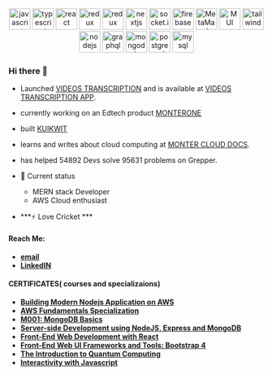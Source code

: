 <div style="text-align: center;">
<img src="https://upload.wikimedia.org/wikipedia/commons/6/6a/JavaScript-logo.png" alt="javascript" width="auto" height="42"/> <img src="https://iconape.com/wp-content/png_logo_vector/typescript.png" alt="typescript" width="auto" height="42"/> <img src="https://cdn4.iconfinder.com/data/icons/logos-3/600/React.js_logo-512.png" alt="react" width="auto" height="42"/> <img src="https://user-images.githubusercontent.com/77550580/169692845-46977ee6-691c-41c6-8498-f8e099550b83.png" alt="redux" width="auto" height="42"/> <img src="https://redux-saga.js.org/img/Redux-Saga-Logo.png" alt="redux" width="auto" height="42"/> <img src="https://d2nir1j4sou8ez.cloudfront.net/wp-content/uploads/2021/12/nextjs-boilerplate-logo.png" alt="nextjs" width="auto" height="42"/> <img src="https://avatars.githubusercontent.com/u/10566080?s=280&v=4" alt="socket.io" width="auto" height="42"/> <img src="https://brandslogos.com/wp-content/uploads/thumbs/firebase-logo-vector.svg" alt="firebase" width="auto" height="42"/> <img src="https://upload.wikimedia.org/wikipedia/commons/thumb/3/36/MetaMask_Fox.svg/1200px-MetaMask_Fox.svg.png" alt="MetaMask" width="auto" height="42"/> <img src="https://seeklogo.com/images/M/material-ui-logo-5BDCB9BA8F-seeklogo.com.png" alt="MUI" width="auto" height="42"/>  <img src="https://cdn.icon-icons.com/icons2/2699/PNG/512/tailwindcss_logo_icon_167923.png" alt="tailwind" width="auto" height="42"/> <img src="https://cdn.freebiesupply.com/logos/large/2x/nodejs-1-logo-png-transparent.png" alt="nodejs" width="auto" height="42"/>    <img src="https://upload.wikimedia.org/wikipedia/commons/thumb/1/17/GraphQL_Logo.svg/2048px-GraphQL_Logo.svg.png" alt="graphql" width="auto" height="42"/> <img src="http://mongodb-js.github.io/leaf/mongodb-leaf_256x256.png" alt="mongodb" width="auto" height="42"/> <img src="https://cdn.icon-icons.com/icons2/2699/PNG/512/postgresql_vertical_logo_icon_168900.png" alt="postgresql" width="auto" height="42"/> <img src="https://download.logo.wine/logo/MySQL/MySQL-Logo.wine.png" alt="mysql" width="auto" height="42"/>
</div>


### Hi there 👋
-   Launched [VIDEOS TRANSCRIPTION](https://videostranscription.com/) and is available at [VIDEOS TRANSCRIPTION APP](https://app.videostranscription.com/).
-   currently working on an Edtech product [MONTERONE](https://monterone.vercel.app)
-   built [KUIKWIT](https://app.kuikwit.com)
-   learns and writes about cloud computing at [MONTER CLOUD DOCS](https://cloudocs.vercel.app/).
-   has helped 54892 Devs solve 95631 problems on Grepper.
  
- 🌱 Current status
  - MERN stack Developer 
  - AWS Cloud enthusiast

- ***⚡ Love Cricket ***

 #### Reach Me: 
 
  - **[email](shaharyar.malik2000@gmail.com)**
  - **[LinkedIN](https://www.linkedin.com/in/shaharyar-malik-b7415219a/)**

#### CERTIFICATES( courses and specializaions)
   - **[Building Modern Nodejs Application on AWS](https://coursera.org/share/fca2549fedf7807f959d2d3d6db1508d)**
   - **[AWS Fundamentals Specialization](https://www.coursera.org/account/accomplishments/specialization/6CX692XJQ2LS?utm_source=link&utm_medium=certificate&utm_content=cert_image&utm_campaign=sharing_cta&utm_product=s12n)**
   - **[M001: MongoDB Basics](https://university.mongodb.com/course_completion/49f36d19-b371-465e-aa14-3784176c8f2d?utm_source=copy&utm_medium=social&utm_campaign=university_social_sharing)**
   - **[Server-side Development using NodeJS, Express and MongoDB](https://www.coursera.org/account/accomplishments/certificate/VRVDYX3FPL47)**
   - **[Front-End Web Development with React](https://www.coursera.org/account/accomplishments/certificate/NLZZNA3NJ9MG)**
   - **[Front-End Web UI Frameworks and Tools: Bootstrap 4](https://www.coursera.org/account/accomplishments/records/K4LZ6QMJXTQQ)**
   - **[The Introduction to Quantum Computing](https://www.coursera.org/account/accomplishments/certificate/AGTS2Z5CG9EB)**
   - **[Interactivity with Javascript](https://www.coursera.org/account/accomplishments/certificate/46KC7CBT5XYA)**

